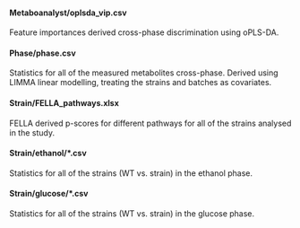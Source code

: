 #### Metaboanalyst/oplsda_vip.csv
Feature importances derived cross-phase discrimination using oPLS-DA.

#### Phase/phase.csv
Statistics for all of the measured metabolites cross-phase. Derived using LIMMA linear modelling, treating the strains and batches as covariates.

#### Strain/FELLA_pathways.xlsx
FELLA derived p-scores for different pathways for all of the strains analysed in the study.

#### Strain/ethanol/*.csv
Statistics for all of the strains (WT vs. strain) in the ethanol phase.

#### Strain/glucose/*.csv
Statistics for all of the strains (WT vs. strain) in the glucose phase.

